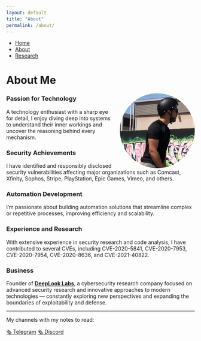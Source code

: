 ```yaml
---
layout: default
title: "About"
permalink: /about/
---
```


<nav>
  <ul>
    <li><a href="/">Home</a></li>
    <li><a href="/about/">About</a></li>
    <li><a href="/research/">Research</a></li>
  </ul>
</nav>

# About Me

<img src="/assets/images/profile.jpeg" alt="Profile Picture" style="float: right; border-radius: 50%; width: 200px; height: 200px; margin-left: 20px;">

### Passion for Technology

A technology enthusiast with a sharp eye for detail, I enjoy diving deep into systems to understand their inner workings and uncover the reasoning behind every mechanism.

### Security Achievements

I have identified and responsibly disclosed security vulnerabilities affecting major organizations such as Comcast, Xfinity, Sophos, Stripe, PlayStation, Epic Games, Vimeo, and others.

### Automation Development

I’m passionate about building automation solutions that streamline complex or repetitive processes, improving efficiency and scalability.

### Experience and Research

With extensive experience in security research and code analysis, I have contributed to several CVEs, including CVE-2020-5841, CVE-2020-7953, CVE-2020-7954, CVE-2020-8636, and CVE-2021-40822.

### Business

Founder of [**DeepLook Labs**](https://deeplooklabs.com), a cybersecurity research company focused on advanced security research and innovative approaches to modern technologies — constantly exploring new perspectives and expanding the boundaries of exploitability and defense.


----
My channels with my notes to read:

[🗞️ Telegram](https://t.me/+vnJHI9mVTjExNjkx)
[🗞️ Discord](https://discord.gg/58eFp42PQm)
